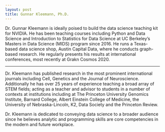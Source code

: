 ```yaml
---
layout: post
title: Gunnar Kleemann, Ph.D.
---
```


Dr. Gunnar Kleemann is ideally poised to build the data science teaching kit for NVIDIA. He has been teaching courses including Python and Data Science and Introduction to Statistics for Data Science at UC Berkeley’s Masters in Data Science (MIDS) program since 2016. He runs a Texas-based data science shop, Austin Capital Data, where he conducts graph-based research. He regularly presents his results at international conferences, most recently at Grakn Cosmos 2020. 

-----

Dr. Kleemann has published research in the most prominent international journals including Cell, Genetics and the Journal of Neuroscience. Additionally he has over 25 years of experience teaching a broad array of STEM fields; acting as a teacher and advisor to students in a number of contexts at institutions including at The Princeton University Genomics Institute, Barnard College, Albert Einstein College of Medicine, the University of Nebraska-Lincoln, K2, Data Society and the Princeton Review.

Dr. Kleemann is dedicated to conveying data science to a broader audience since he believes analytic and programming skills are core competencies in the modern and future workplace.
